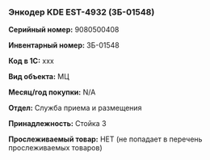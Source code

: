 ### Энкодер KDE EST-4932 (ЗБ-01548) </br>

**Серийный номер:** 9080500408</br>

**Инвентарный номер:** ЗБ-01548 </br>

**Код в 1С:** xxx </br> 

**Вид объекта:** МЦ

**Месяц/год покупки:** N/A </br>

**Отдел:** Служба приема и размещения </br>

**Принадлежность:** Стойка 3</br>

**Прослеживаемый товар:** НЕТ (не попадает в перечень прослеживаемых товаров)
